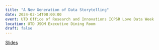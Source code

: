 ```yaml
---
title: "A New Generation of Data Storytelling"
date: 2024-02-14T08:00:00
event: UTD Office of Research and Innovations ICPSR Love Data Week
location: UTD JSOM Executive Dining Room
draft: false
---
```


[Slides](https://slides.com/karlho/talk_newgenerationofdatastorytelling/fullscreen)
